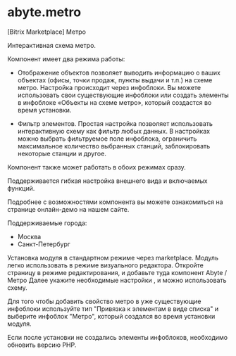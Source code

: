 # abyte.metro
[Bitrix Marketplace] Метро

Интерактивная схема метро. 

Компонент  имеет два режима работы:

- Отображение объектов позволяет выводить информацию о ваших объектах (офисы, точки продаж, пункты выдачи и т.п.) на схеме метро. Настройка происходит через инфоблоки. Вы можете использовать свои существующие инфоблоки или создать элементы в инфоблоке «Объекты на схеме метро», который создастся во время установки.

- Фильтр элементов. Простая настройка позволяет использовать интерактивную схему как фильтр любых данных. В настройках можно выбрать фильтруемое поле инфоблока, ограничить максимальное количество выбранных станций, заблокировать некоторые станции и другое.

Компонент также может работать в обоих режимах сразу.

Поддерживается гибкая настройка внешнего вида и включаемых функций.

Подробнее с возможностями компонента вы можете ознакомиться на странице онлайн-демо на нашем сайте.

Поддерживаемые города:
- Москва
- Санкт-Петербург

Установка модуля в стандартном режиме через marketplace. 
Модуль легко использовать в режиме визуального редактора. 
Откройте страницу в режиме редактирования, и добавьте туда 
компонент Abyte / Метро
Далее укажите необходимые настройки , и можно использовать схему.

Для того чтобы добавить свойство метро в уже существующие инфоблоки используйте тип "Привязка к элементам в виде списка" и выберите инфоблок "Метро", который создался во время установки модуля.

Если после установки не создались элементы инфоблоков, необходимо обновить версию PHP.
